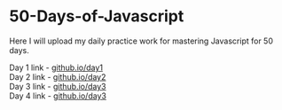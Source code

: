 # 50-Days-of-Javascript

Here I will upload my daily practice work for mastering Javascript for 50 days.

Day 1 link - [github.io/day1](https://rushigoswami.github.io/50-Days-of-Javascript/day1/)<br> Day 2
link - [github.io/day2](https://rushigoswami.github.io/50-Days-of-Javascript/day2/)<br> Day 3 link -
[github.io/day3](https://rushigoswami.github.io/50-Days-of-Javascript/day3/)<br> Day 4 link -
[github.io/day3](https://rushigoswami.github.io/50-Days-of-Javascript/day4/)<br>
